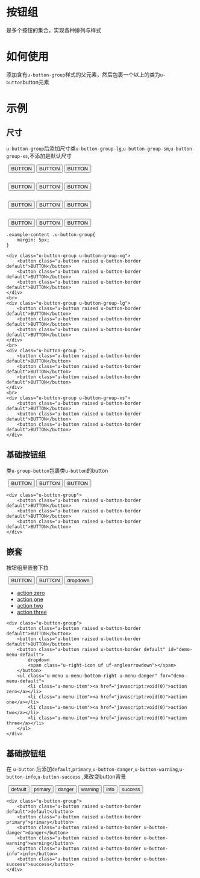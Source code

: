 # 按钮组

是多个按钮的集合，实现各种排列与样式

# 如何使用

添加含有`u-button-group`样式的父元素，然后包裹一个以上的类为`u-button`button元素

# 示例


## 尺寸
`u-button-group`后添加尺寸类`u-button-group-lg`,`u-button-group-sm`,`u-button-group-xs`,不添加是默认尺寸
<div class="example-content ex-hide"><style>.example-content .u-button-group{
	margin: 5px;
}
</style></div>
<div class="example-content"><div class="u-button-group u-button-group-xg">	
	<button class="u-button raised u-button-border default">BUTTON</button>
	<button class="u-button raised u-button-border default">BUTTON</button>
	<button class="u-button raised u-button-border default">BUTTON</button>
</div>
<br>
<div class="u-button-group u-button-group-lg">	
	<button class="u-button raised u-button-border default">BUTTON</button>
	<button class="u-button raised u-button-border default">BUTTON</button>
	<button class="u-button raised u-button-border default">BUTTON</button>
</div>
<br>
<div class="u-button-group ">	
	<button class="u-button raised u-button-border default">BUTTON</button>
	<button class="u-button raised u-button-border default">BUTTON</button>
	<button class="u-button raised u-button-border default">BUTTON</button>
</div>
<br>
<div class="u-button-group u-button-group-xs">	
	<button class="u-button raised u-button-border default">BUTTON</button>
	<button class="u-button raised u-button-border default">BUTTON</button>
	<button class="u-button raised u-button-border default">BUTTON</button>
</div></div>
<div class="examples-code"><pre><code>.example-content .u-button-group{
	margin: 5px;
}</code></pre>
</div>
<div class="examples-code"><pre><code>&lt;div class="u-button-group u-button-group-xg">	
	&lt;button class="u-button raised u-button-border default">BUTTON&lt;/button>
	&lt;button class="u-button raised u-button-border default">BUTTON&lt;/button>
	&lt;button class="u-button raised u-button-border default">BUTTON&lt;/button>
&lt;/div>
&lt;br>
&lt;div class="u-button-group u-button-group-lg">	
	&lt;button class="u-button raised u-button-border default">BUTTON&lt;/button>
	&lt;button class="u-button raised u-button-border default">BUTTON&lt;/button>
	&lt;button class="u-button raised u-button-border default">BUTTON&lt;/button>
&lt;/div>
&lt;br>
&lt;div class="u-button-group ">	
	&lt;button class="u-button raised u-button-border default">BUTTON&lt;/button>
	&lt;button class="u-button raised u-button-border default">BUTTON&lt;/button>
	&lt;button class="u-button raised u-button-border default">BUTTON&lt;/button>
&lt;/div>
&lt;br>
&lt;div class="u-button-group u-button-group-xs">	
	&lt;button class="u-button raised u-button-border default">BUTTON&lt;/button>
	&lt;button class="u-button raised u-button-border default">BUTTON&lt;/button>
	&lt;button class="u-button raised u-button-border default">BUTTON&lt;/button>
&lt;/div></code></pre>
</div>

## 基础按钮组
类`u-group-button`包裹类`u-button`的button
<div class="example-content"><div class="u-button-group">	
	<button class="u-button raised u-button-border default">BUTTON</button>
	<button class="u-button raised u-button-border default">BUTTON</button>
	<button class="u-button raised u-button-border default">BUTTON</button>
</div></div>
<div class="examples-code"><pre><code>&lt;div class="u-button-group">	
	&lt;button class="u-button raised u-button-border default">BUTTON&lt;/button>
	&lt;button class="u-button raised u-button-border default">BUTTON&lt;/button>
	&lt;button class="u-button raised u-button-border default">BUTTON&lt;/button>
&lt;/div></code></pre>
</div>

## 嵌套

按钮组里嵌套下拉
<div class="example-content"><div class="u-button-group">	
	<button class="u-button raised u-button-border default">BUTTON</button>
	<button class="u-button raised u-button-border default">BUTTON</button>
	<button class="u-button raised u-button-border default" id="demo-menu-default">
	    dropdown
	    <span class="u-right-icon uf uf-anglearrowdown"></span>
	</button>
	<ul class="u-menu u-menu-bottom-right u-menu-danger" for="demo-menu-default">
	    <li class="u-menu-item"><a href="javascript:void(0)">action zero</a></li>
	    <li class="u-menu-item"><a href="javascript:void(0)">action one</a></li>
	    <li class="u-menu-item"><a href="javascript:void(0)">action two</a></li>
	    <li class="u-menu-item"><a href="javascript:void(0)">action three</a></li>
	</ul>
</div>
</div>
<div class="examples-code"><pre><code>&lt;div class="u-button-group">	
	&lt;button class="u-button raised u-button-border default">BUTTON&lt;/button>
	&lt;button class="u-button raised u-button-border default">BUTTON&lt;/button>
	&lt;button class="u-button raised u-button-border default" id="demo-menu-default">
	    dropdown
	    &lt;span class="u-right-icon uf uf-anglearrowdown">&lt;/span>
	&lt;/button>
	&lt;ul class="u-menu u-menu-bottom-right u-menu-danger" for="demo-menu-default">
	    &lt;li class="u-menu-item">&lt;a href="javascript:void(0)">action zero&lt;/a>&lt;/li>
	    &lt;li class="u-menu-item">&lt;a href="javascript:void(0)">action one&lt;/a>&lt;/li>
	    &lt;li class="u-menu-item">&lt;a href="javascript:void(0)">action two&lt;/a>&lt;/li>
	    &lt;li class="u-menu-item">&lt;a href="javascript:void(0)">action three&lt;/a>&lt;/li>
	&lt;/ul>
&lt;/div>
</code></pre>
</div>

## 基础按钮组
在 `u-button` 后添加`default`,`primary`,`u-button-danger`,`u-button-warning`,`u-button-info`,`u-button-success` ,来改变button背景
<div class="example-content"><div class="u-button-group">	
	<button class="u-button raised u-button-border default">default</button>
	<button class="u-button raised u-button-border primary">primary</button>
	<button class="u-button raised u-button-border u-button-danger">danger</button>
	<button class="u-button raised u-button-border u-button-warning">warning</button>
	<button class="u-button raised u-button-border u-button-info">info</button>
	<button class="u-button raised u-button-border u-button-success">success</button>
</div></div>
<div class="examples-code"><pre><code>&lt;div class="u-button-group">	
	&lt;button class="u-button raised u-button-border default">default&lt;/button>
	&lt;button class="u-button raised u-button-border primary">primary&lt;/button>
	&lt;button class="u-button raised u-button-border u-button-danger">danger&lt;/button>
	&lt;button class="u-button raised u-button-border u-button-warning">warning&lt;/button>
	&lt;button class="u-button raised u-button-border u-button-info">info&lt;/button>
	&lt;button class="u-button raised u-button-border u-button-success">success&lt;/button>
&lt;/div></code></pre>
</div>


